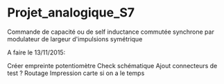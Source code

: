 # Projet_analogique_S7
Commande de capacité ou de self inductance commutée synchrone par modulateur de largeur d'impulsions symétrique

A faire le 13/11/2015:

Créer empreinte potentiomètre
Check schématique
Ajout connecteurs de test ?
Routage
Impression carte si on a le temps
